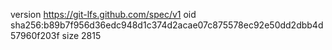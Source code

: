 version https://git-lfs.github.com/spec/v1
oid sha256:b89b7f956d36edc948d1c374d2acae07c875578ec92e50dd2dbb4d57960f203f
size 2815
